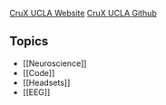 [CruX UCLA Website](https://cruxucla.com)
[CruX UCLA Github](https://github.com/crux-ucla)

## Topics
* [[Neuroscience]]
* [[Code]]
* [[Headsets]]
* [[EEG]]